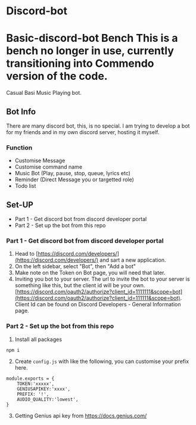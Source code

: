 # Discord-bot


# Basic-discord-bot Bench This is a bench no longer in use, currently transitioning into Commendo version of the code.

Casual Basi Music Playing bot.

## Bot Info

There are many discord bot, this, is no special. I am trying to develop a bot for my friends and in my own discord server, hosting it myself. 

### Function 

- Customise Message
- Customise command name
- Music Bot (Play, pause, stop, queue, lyrics etc)
- Reminder (Direct Message you or targetted role)
- Todo list

## Set-UP 

- Part 1 - Get discord bot from discord developer portal
- Part 2 - Set up the bot from this repo
### Part 1 - Get discord bot from discord developer portal

1.  Head to [https://discord.com/developers/](https://discord.com/developers/) and sart a new application.
2. On the left sidebar, select "Bot", then "Add a bot" 
3. Make note on the Token on Bot page, you will need that later. 
4. Inviting you bot to your server. The url to invite the bot to your server is something like this, but the client id will be your own. [https://discord.com/oauth2/authorize?client_id=1111111&scope=bot](https://discord.com/oauth2/authorize?client_id=111111&scope=bot). Client Id can be found on Discord Developers - General Information page. 

### Part 2 - Set up the bot from this repo

1. Install all packages

`npm i`


2. Create `config.js` with like the following, you can customise your prefix here.

```
module.exports = {
	TOKEN:'xxxxx',
	GENIUSAPIKEY:'xxxx',
	PREFIX: '!',
	AUDIO_QUALITY:'lowest', 
}

```


3. Getting Genius api key from https://docs.genius.com/


